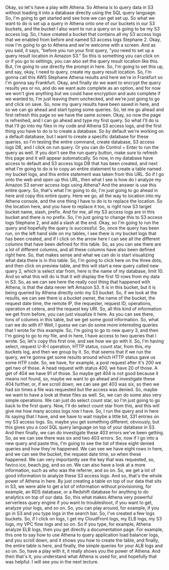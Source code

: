
<v Instructor>Okay, so let's have a play with Athena.</v>
So Athena is to query data in S3 without loading
it into a database directly using the SQL query language.
So, I'm going to get started and see how we can get set up.
So what we want to do is set up a query
in Athena onto one of our buckets in our S3 buckets,
and the bucket I also want to run
a query on is going to be my S3 access log.
So, I have created a bucket that contains
all my S3 access logs that we enabled from before
and named S3 access logs Stephane 2.
Okay, now I'm going to go to Athena
and we're welcome with a screen.
And as you said, it says, "before you run your first query,
"you need to set up a query result location in Amazon S3."
So this is something you can click on
or if you go to settings, you can also
set the query result location like this.
But, I'm going to use directly the prompt in here.
So, I'm going to set this up, and say, okay,
I need to query, create my query result location.
So, I'm gonna call this AWS Stephane Athena results
and here we're in Frankfurt so I'm gonna say Frankfurt.
Okay, and finally do we want to encrypt the query results
yes or no, and do we want auto complete
as an option, and for now we won't give anything
but we could have encryption and auto complete
if we wanted to, I'm just leaving them unchecked,
and we're just going to go and click on save.
So, now my query results have been saved in here,
and so we can go ahead and start typing some queries.
So, let me go ahead and first refresh
this page so we have the same screen.
Okay, so now the page is refreshed,
and I can go ahead and type my first query.
So what I'll do is that I'll go into my files
in my code and Athena S3 access logs,
and the first thing you have to do is to create a database.
So by default we're working on a default database,
but I want to create a specific database for these queries,
so I'm testing the entire command, create database,
S3 access logs DB, and I click on run query.
Or you can do Control + Enter to run the query as well.
If you don't see the run query button,
make sure to refresh this page
and it will appear automatically.
So now, in my database have access to default
and S3 access logs DB that has been created,
and next what I'm going to do is to copy an entire statement
to create a table named my bucket logs,
and this entire statement was taken from this URL.
So if I go onto the web and open up this URL,
then what I see is how do I analyze my Amazon S3
server access logs using Athena?
And the answer is use this entire query.
So, that's what I'm going to do, I'm just going to go ahead
in here and copy this entire query.
Here we go, all the way to location into my Athena console,
and the one thing I have to do is to replace the location.
So the location here, and you have to replace it too,
is right now S3 target bucket name, slash, prefix.
And for me, all my S3 access logs
are in this bucket and there is no prefix.
So, I'm just going to change this to
S3 access logs Stephane 2, and add a slash at the end.
Okay, so I'm going to run the query
and hopefully the query is successful.
So, once the query has been run, on the left hand
side on my tables, I see there is my bucket logs
that has been created, and if I click on the arrow here
I can see all the different columns
that have been defined for this table.
So, as you can see there are a lot of different columns,
and all these columns have also been defined right here.
So, that makes sense and what we can do is
start visualizing what data there is in this table.
So, I'm going to click here on the three dots,
and then click on preview table,
and this will start a new query called new query 2,
which is select star from, here is
the name of my database, limit 10.
And so what this will do is that
it will display the first 10 rows from my data in S3.
So, as we can see here the really cool thing that happened
with Athena, is that the data never left Amazon S3.
It is in this bucket, but it is being queried
by Athena directly onto my S3 bucket.
So, if we look at the results,
we can see there is a bucket owner,
the name of the bucket, the request date time,
the remote IP, the requester, request ID,
operations, operation et cetera, and the request key URI.
So, all this kind of information we get from before,
you can just visualize it here.
As you can see there, tons of columns in this table,
but we get some good information.
So, what can we do with it? Well, I guess we can do some
more interesting queries that I wrote for this example.
So, I'm going to go to new query 3,
and then I'm going to go to my file, and in here,
I have access to two queries that I wrote.
So, let's copy this first one, and see how we go with it.
So, I'm having select, request U-R-I operation,
HTTP status, count star, from this,
my buckets log, and then we group by it.
So, that seems that if we run the query,
we're gonna get some results around which
HTTP status gave us some HTP code.
So, we have, for example, a post request
after it's 200 we get two of those.
A head request with status 400, we have 20 of those.
A get of 404 we have 91 of those.
So maybe get 404 is not good because it means not found,
so, maybe we want to go ahead and investigate
these 404 further, or, if we scroll down,
we can see get 403 was six, so then we had six times
a file was requested but the access was denied.
So, maybe we want to have a look at these files as well.
So, we can do some also very simple operations.
We can just do select count star,
so I'm just going to go back to the first query.
Now, I'll do select count star from this,
and this will give me how many access logs row I have.
So, I run the query and in here its saying that I have,
and we have to wait maybe a little bit,
331 entries on my S3 access logs.
So, maybe you get something different, obviously,
but this gives you a cool SQL query
language on top of your database in S3.
And then finally, we can do investigate
these 403 errors we've been getting.
So, as we can see there was six and two 403 errors.
So, now if I go into a new query and paste this,
I'm going to see the list of these eight
denied queries and how they're happened.
We can see we have eight rows in here, and we can see
the bucket, the request date time, so when these happened.
We can very importantly see the key that was requested,
so, favico.ico, beach.jpg, and so on.
We can also have a look at a more information,
such as who was the referrer, and so on.
So, we get a lot of good information
to analyze these S3 access logs.
And so, that's the whole power of Athena in here.
By just creating a table on top of our data that sits in S3,
we were able to get a lot of information without
provisioning, for example, an RDS database,
or a Redshift database for anything
to do analytics on top of our data.
So, this what makes Athena very powerful serverless
query engine if you want to troubleshoot,
if you want to get, analyze your logs, and so on.
So, you can play around, for example, if you go in S3 and
you type logs in the search bar.
So, I've created a few logs buckets.
So, if I click on logs, I get my CloudFront logs,
my ELB logs, my S3 logs, my VPC flow logs and so on.
So if you type, for example, Athena analyze ELB logs,
then you get directly a documentation page.
For example, this one to say how to use Athena
to query application load balancer logs,
and you scroll down, and it shows you
how to create the table, and finally,
the entire table is here, and finally,
the simple queries for your ALB logs and so on.
So, have a play with it, it really
shows you the power of Athena.
And then that's it, you understand what Athena is used for,
and hopefully that was helpful.
I will see you in the next lecture.